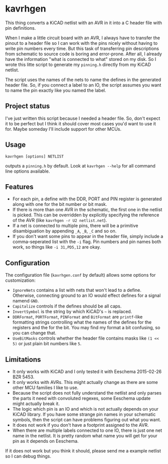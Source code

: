 # kavrhgen

This thing converts a KiCAD netlist with an AVR in it into a C header file with pin definitions.

When I make a little circuit board with an AVR, I always have to transfer the pinout to a header file so I can work with the pins nicely without having to write pin numbers every time. But this task of transferring pin descriptions from schematic to source code is boring and error-prone. After all, I already have the information "what is connected to what" stored on my disk. So I wrote this litte script to generate my `pinning.h` directly from my KiCAD netlist.

The script uses the names of the nets to name the defines in the generated header file. So, if you connect a label to an IO, the script assumes you want to name the pin exactly like you named the label.

## Project status

I've just written this script because I needed a header file. So, don't expect it to be perfect but I think it should cover most cases you'd want to use it for. Maybe someday I'll include support for other MCUs.

## Usage

    kavrhgen [options] NETLIST

outputs a `pinning.h` by default. Look at `kavrhgen --help` for all command line options available.

## Features

- For each pin, a define with the DDR, PORT and PIN register is generated along with one for the bit number or bit mask.
- If there is more than one AVR in the schematic, the first one in the netlist is picked. This can be overridden by explicitly specifying the reference of the AVR (like `kavrhgen -r U2 netlist.net`).
- If a net is connected to multiple pins, there will be a primitive disambiguation by appending `_A`, `_B`, `_C` and so on.
- If you don't want some pins to appear in the header file, simply include a comma-seperated list with the `-i` flag. Pin numbers and pin names both work, so things like `-i 31,PD5,12` are okay.

## Configuration

The configuration file (`kavrhgen.conf` by default) allows some options for customization:

- `IgnoreNets` contains a list with nets that won't lead to a define. Otherwise, connecting ground to an IO would effect defines for a signal namend `GND`.
- `Capitalize` controls if the defines should be all caps.
- `InvertSymbol` is the string by which KiCAD's `~` is replaced.
- `DDRFormat`, `PORTFormat`, `PINFormat` and `BitFormat` are `printf`-like formatting strings controlling what the names of the defines for the registers and the for the bit. You may find my format a bit confusing, so you can change that.
- `UseBitMasks` controls whether the header file contains masks like `(1 << 5)` or just plain bit numbers like `5`.

## Limitations

- It only works with KiCAD and I only tested it with Eeschema 2015-02-26 BZR 5453.
- It only works with AVRs. This might actually change as there are some other MCU families I like to use.
- Because the script does not fully understand the netlist and only parses the parts it need with convoluted regexes, some Eeschema update might actually break it.
- The logic which pin is an IO and which is not actually depends on your KiCAD library. If you have some strange pin names in your schematic symbols, then the script can have problems figuring out what you want.
- It does not work if you don't have a footprint assigned to the AVR.
- When there are multiple labels connected to one IO, there is just one net name in the netlist. It is pretty random what name you will get for your pin as it depends on Eeschema.

If it does not work but you think it should, please send me a example netlist so I can debug things.
